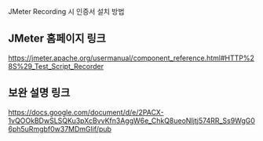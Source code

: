 
JMeter Recording 시 인증서 설치 방법

## JMeter 홈페이지 링크
https://jmeter.apache.org/usermanual/component_reference.html#HTTP%28S%29_Test_Script_Recorder

## 보완 설명 링크
https://docs.google.com/document/d/e/2PACX-1vQOOkBDwSLSQKu3pXcBvvKfn3AggW6e_ChkQ8ueoNIjtj574RR_Ss9WgG06ph5uRmgbf0w37MDmGlif/pub

